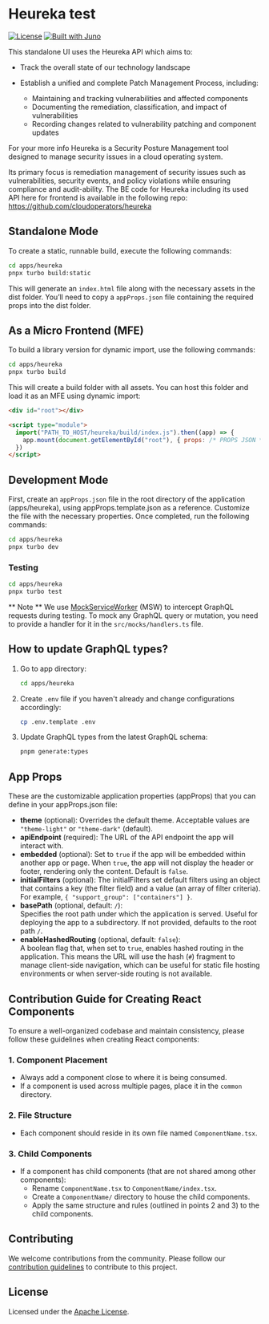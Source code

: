 # Heureka test

[![License](https://img.shields.io/badge/License-Apache%202.0-blue.svg)](LICENSE)
[![Built with Juno](https://cloudoperators.github.io/juno/built-with-juno.svg)](https://github.com/cloudoperators/juno)

This standalone UI uses the Heureka API which aims to:

- Track the overall state of our technology landscape
- Establish a unified and complete Patch Management Process, including:

  - Maintaining and tracking vulnerabilities and affected components
  - Documenting the remediation, classification, and impact of vulnerabilities
  - Recording changes related to vulnerability patching and component updates

For your more info Heureka is a Security Posture Management tool designed to manage security issues in a cloud operating system.

Its primary focus is remediation management of security issues such as vulnerabilities, security events, and policy violations while ensuring compliance and audit-ability. The BE code for Heureka including its used API here for frontend is available in the following repo: https://github.com/cloudoperators/heureka

## Standalone Mode

To create a static, runnable build, execute the following commands:

```bash
cd apps/heureka
pnpx turbo build:static
```

This will generate an `index.html` file along with the necessary assets in the dist folder. You’ll need to copy a `appProps.json` file containing the required props into the dist folder.

## As a Micro Frontend (MFE)

To build a library version for dynamic import, use the following commands:

```bash
cd apps/heureka
pnpx turbo build
```

This will create a build folder with all assets. You can host this folder and load it as an MFE using dynamic import:

```html
<div id="root"></div>

<script type="module">
  import("PATH_TO_HOST/heureka/build/index.js").then((app) => {
    app.mount(document.getElementById("root"), { props: /* PROPS JSON */ })
  })
</script>
```

## Development Mode

First, create an `appProps.json` file in the root directory of the application (apps/heureka), using appProps.template.json as a reference. Customize the file with the necessary properties. Once completed, run the following commands:

```bash
cd apps/heureka
pnpx turbo dev
```

### Testing

```bash
cd apps/heureka
pnpx turbo test
```

** Note **
We use [MockServiceWorker](https://mswjs.io/) (MSW) to intercept GraphQL requests during testing. To mock any GraphQL query or mutation, you need to provide a handler for it in the `src/mocks/handlers.ts` file.

## How to update GraphQL types?

1. Go to app directory:
   ```bash
   cd apps/heureka
   ```
2. Create `.env` file if you haven't already and change configurations accordingly:
   ```bash
   cp .env.template .env
   ```
3. Update GraphQL types from the latest GraphQL schema:
   ```bash
   pnpm generate:types
   ```

## App Props

These are the customizable application properties (appProps) that you can define in your appProps.json file:

- **theme** (optional): Overrides the default theme. Acceptable values are `"theme-light"` or `"theme-dark"` (default).
- **apiEndpoint** (required): The URL of the API endpoint the app will interact with.
- **embedded** (optional): Set to `true` if the app will be embedded within another app or page. When `true`, the app will not display the header or footer, rendering only the content. Default is `false`.
- **initialFilters** (optional): The initialFilters set default filters using an object that contains a key (the filter field) and a value (an array of filter criteria). For example, `{ "support_group": ["containers"] }`.
- **basePath** (optional, default: `/`):  
  Specifies the root path under which the application is served. Useful for deploying the app to a subdirectory. If not provided, defaults to the root path `/`.
- **enableHashedRouting** (optional, default: `false`):  
  A boolean flag that, when set to `true`, enables hashed routing in the application. This means the URL will use the hash (`#`) fragment to manage client-side navigation, which can be useful for static file hosting environments or when server-side routing is not available.

## Contribution Guide for Creating React Components

To ensure a well-organized codebase and maintain consistency, please follow these guidelines when creating React components:

### 1. Component Placement

- Always add a component close to where it is being consumed.
- If a component is used across multiple pages, place it in the `common` directory.

### 2. File Structure

- Each component should reside in its own file named `ComponentName.tsx`.

### 3. Child Components

- If a component has child components (that are not shared among other components):
  - Rename `ComponentName.tsx` to `ComponentName/index.tsx`.
  - Create a `ComponentName/` directory to house the child components.
  - Apply the same structure and rules (outlined in points 2 and 3) to the child components.

## Contributing

We welcome contributions from the community. Please follow our [contribution guidelines](https://github.com/cloudoperators/juno/blob/main/CONTRIBUTING.md) to contribute to this project.

## License

Licensed under the [Apache License](LICENSE).
